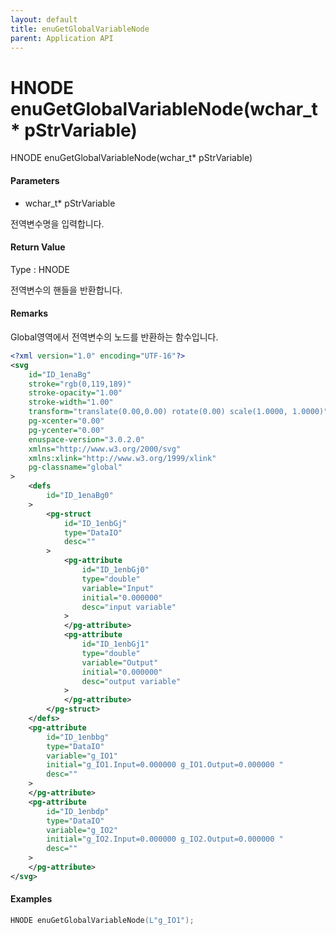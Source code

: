 ```yaml
---
layout: default
title: enuGetGlobalVariableNode
parent: Application API
---
```

# HNODE enuGetGlobalVariableNode\(wchar\_t\* pStrVariable\)

HNODE enuGetGlobalVariableNode\(wchar\_t\* pStrVariable\)

#### Parameters

* wchar\_t\* pStrVariable

전역변수명을 입력합니다.

#### Return Value

Type : HNODE

전역변수의 핸들을 반환합니다.

#### Remarks

Global영역에서 전역변수의 노드를 반환하는 함수입니다.

```xml
<?xml version="1.0" encoding="UTF-16"?>
<svg
	id="ID_1enaBg"
	stroke="rgb(0,119,189)"
	stroke-opacity="1.00"
	stroke-width="1.00"
	transform="translate(0.00,0.00) rotate(0.00) scale(1.0000, 1.0000)"
	pg-xcenter="0.00"
	pg-ycenter="0.00"
	enuspace-version="3.0.2.0"
	xmlns="http://www.w3.org/2000/svg"
	xmlns:xlink="http://www.w3.org/1999/xlink"
	pg-classname="global"
>
	<defs
		id="ID_1enaBg0"
	>
		<pg-struct
			id="ID_1enbGj"
			type="DataIO"
			desc=""
		>
			<pg-attribute
				id="ID_1enbGj0"
				type="double"
				variable="Input"
				initial="0.000000"
				desc="input variable"
			>
			</pg-attribute>
			<pg-attribute
				id="ID_1enbGj1"
				type="double"
				variable="Output"
				initial="0.000000"
				desc="output variable"
			>
			</pg-attribute>
		</pg-struct>
	</defs>
	<pg-attribute
		id="ID_1enbbg"
		type="DataIO"
		variable="g_IO1"
		initial="g_IO1.Input=0.000000 g_IO1.Output=0.000000 "
		desc=""
	>
	</pg-attribute>
	<pg-attribute
		id="ID_1enbdp"
		type="DataIO"
		variable="g_IO2"
		initial="g_IO2.Input=0.000000 g_IO2.Output=0.000000 "
		desc=""
	>
	</pg-attribute>
</svg>
```

#### Examples

```cpp
HNODE enuGetGlobalVariableNode(L"g_IO1");
```



